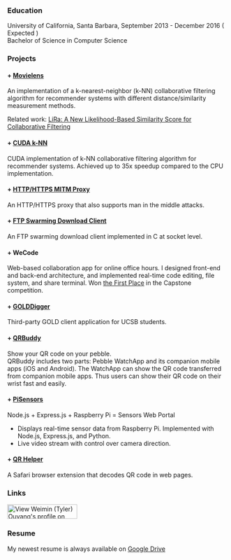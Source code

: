 
### Education
University of California, Santa Barbara, September 2013 - December 2016 ( Expected )  
Bachelor of Science in Computer Science

### Projects

#### + [Movielens](https://github.ucsb.edu/ouyang/movielens)
An implementation of a k-nearest-neighbor (k-NN) collaborative filtering algorithm for recommender systems with different distance/similarity measurement methods.

Related work: [LiRa: A New Likelihood-Based Similarity Score for Collaborative Filtering](https://arxiv.org/abs/1608.08646)

#### + [CUDA k-NN](https://github.com/tylerwowen/cuda_knn)
CUDA implementation of k-NN collaborative filtering algorithm for recommender systems. Achieved up to 35x speedup compared to the CPU implementation. 

#### + [HTTP/HTTPS MITM Proxy](https://github.com/tylerwowen/mitm_proxy)
An HTTP/HTTPS proxy that also supports man in the middle attacks. 

#### + [FTP Swarming Download Client](https://github.com/tylerwowen/FTP_Client)
An FTP swarming download client implemented in C at socket level.

#### + WeCode
Web-based collaboration app for online office hours.
I designed front-end and back-end architecture, and implemented real-time code editing, file system, and share terminal.
Won [the First Place](http://www.cs.ucsb.edu/spotlights/capstone-award-winners-victors-go-spoils) in the Capstone competition.

#### + [GOLDDigger](http://tylerwowen.github.io/golddigger/)
Third-party GOLD client application for UCSB students. 

#### + [QRBuddy](http://tylerwowen.github.io/wechatbuddy/)
Show your QR code on your pebble.  
QRBuddy includes two parts: Pebble WatchApp and its companion mobile apps (iOS and Android). The WatchApp can show the QR code transferred from companion mobile apps. Thus users can show their QR code on their wrist fast and easily.  

#### + [PiSensors](https://github.com/tylerwowen/pisensors)
Node.js + Express.js + Raspberry Pi = Sensors Web Portal

- Displays real-time sensor data from Raspberry Pi. Implemented with Node.js, Express.js, and Python.  
- Live video stream with control over camera direction.

#### + [QR Helper](http://tylerwowen.github.io/qr_helper/)
A Safari browser extension that decodes QR code in web pages.

### Links
<a href="https://www.linkedin.com/pub/weimin-tyler-ouyang/89/999/4b8">
  <img src="https://static.licdn.com/scds/common/u/img/webpromo/btn_viewmy_160x33.png" width="160" height="33" border="0" alt="View Weimin  (Tyler) Ouyang's profile on LinkedIn">
</a>  


### Resume
My newest resume is always available on [Google Drive](https://drive.google.com/file/d/0B8WWHHPFdW35WHdHRnJJYURyMlE/view?usp=sharing)
